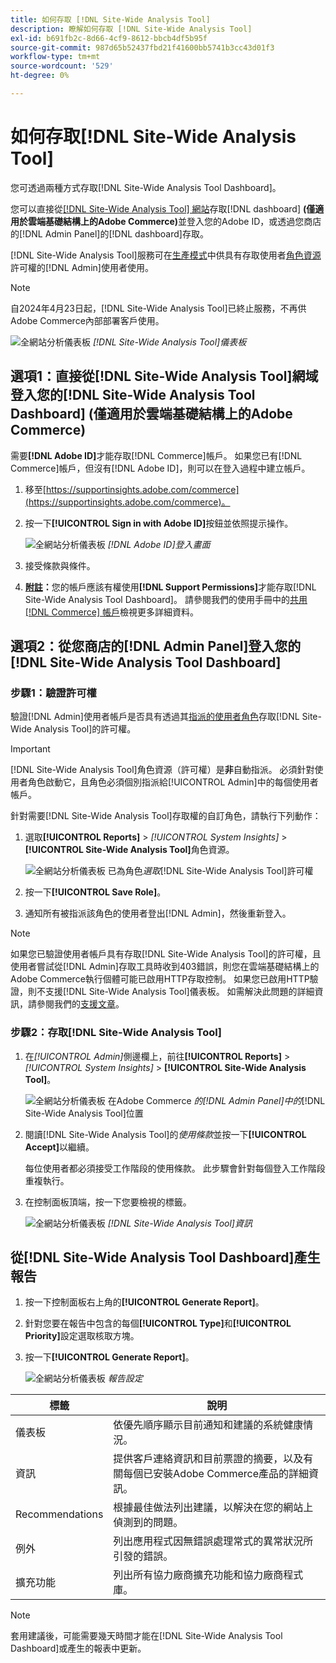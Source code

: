 ```yaml
---
title: 如何存取 [!DNL Site-Wide Analysis Tool]
description: 瞭解如何存取 [!DNL Site-Wide Analysis Tool]
exl-id: b691fb2c-8d66-4cf9-8612-bbcb4df5b95f
source-git-commit: 987d65b52437fbd21f41600bb5741b3cc43d01f3
workflow-type: tm+mt
source-wordcount: '529'
ht-degree: 0%

---
```


# 如何存取[!DNL Site-Wide Analysis Tool]

您可透過兩種方式存取[!DNL Site-Wide Analysis Tool Dashboard]。

您可以直接從[[!DNL Site-Wide Analysis Tool] 網站](https://supportinsights.adobe.com/commerce)存取[!DNL dashboard] **(僅適用於雲端基礎結構上的Adobe Commerce)**&#x200B;並登入您的Adobe ID，或透過您商店的[!DNL Admin Panel]的[!DNL dashboard]存取。

[!DNL Site-Wide Analysis Tool]服務可在[生產模式](https://experienceleague.adobe.com/en/docs/commerce-admin/systems/tools/developer-tools#operation-modes)中供具有存取使用者[角色資源](https://experienceleague.adobe.com/en/docs/commerce-admin/systems/user-accounts/permissions-user-roles)許可權的[!DNL Admin]使用者使用。

>[!NOTE]
>
>自2024年4月23日起，[!DNL Site-Wide Analysis Tool]已終止服務，不再供Adobe Commerce內部部署客戶使用。


![全網站分析儀表板](../../assets/tools/site-wide-analysis-tool-dashboard.png)
*[!DNL Site-Wide Analysis Tool]儀表板*

## 選項1：直接從[!DNL Site-Wide Analysis Tool]網域登入您的[!DNL Site-Wide Analysis Tool Dashboard] (僅適用於雲端基礎結構上的Adobe Commerce)

需要&#x200B;**[!DNL Adobe ID]**&#x200B;才能存取[!DNL Commerce]帳戶。
如果您已有[!DNL Commerce]帳戶，但沒有[!DNL Adobe ID]，則可以在登入過程中建立帳戶。

1. 移至[https://supportinsights.adobe.com/commerce](https://supportinsights.adobe.com/commerce)。

1. 按一下&#x200B;**[!UICONTROL Sign in with Adobe ID]**&#x200B;按鈕並依照提示操作。

   ![全網站分析儀表板](../../assets/tools/adobe-id-login.jpg)
   *[!DNL Adobe ID]登入畫面*

1. 接受條款與條件。

1. **<u>附註</u>：**&#x200B;您的帳戶應該有權使用&#x200B;**[!DNL Support Permissions]**&#x200B;才能存取[!DNL Site-Wide Analysis Tool Dashboard]。
請參閱我們的使用手冊中的[共用 [!DNL Commerce] 帳戶](https://experienceleague.adobe.com/docs/commerce-admin/start/commerce-account/commerce-account-share.html)檢視更多詳細資料。

## 選項2：從您商店的[!DNL Admin Panel]登入您的[!DNL Site-Wide Analysis Tool Dashboard]

### 步驟1：驗證許可權

驗證[!DNL Admin]使用者帳戶是否具有透過其[指派的使用者角色](https://experienceleague.adobe.com/en/docs/commerce-admin/systems/user-accounts/permissions-user-roles)存取[!DNL Site-Wide Analysis Tool]的許可權。

>[!IMPORTANT]
>
>[!DNL Site-Wide Analysis Tool]角色資源（許可權）是&#x200B;**非**&#x200B;自動指派。 必須針對使用者角色啟動它，且角色必須個別指派給[!UICONTROL Admin]中的每個使用者帳戶。

針對需要[!DNL Site-Wide Analysis Tool]存取權的自訂角色，請執行下列動作：

1. 選取&#x200B;**[!UICONTROL Reports]** > *[!UICONTROL System Insights]* > **[!UICONTROL Site-Wide Analysis Tool]**&#x200B;角色資源。

   ![全網站分析儀表板](../../assets/tools/swat-role-access.png)
   已為角色&#x200B;*選取*[!DNL Site-Wide Analysis Tool]&#x200B;許可權

1. 按一下&#x200B;**[!UICONTROL Save Role]**。

1. 通知所有被指派該角色的使用者登出[!DNL Admin]，然後重新登入。

>[!NOTE]
>
>如果您已驗證使用者帳戶具有存取[!DNL Site-Wide Analysis Tool]的許可權，且使用者嘗試從[!DNL Admin]存取工具時收到403錯誤，則您在雲端基礎結構上的Adobe Commerce執行個體可能已啟用HTTP存取控制。 如果您已啟用HTTP驗證，則不支援[!DNL Site-Wide Analysis Tool]儀表板。 如需解決此問題的詳細資訊，請參閱我們的[支援文章](https://support.magento.com/hc/en-us/articles/360057400172-403-errors-when-accessing-Site-Wide-Analysis-Tool-on-Magento?_ga=2.168901729.117144580.1649172612-1623400270.1640858671)。

### 步驟2：存取[!DNL Site-Wide Analysis Tool]

1. 在&#x200B;*[!UICONTROL Admin]*&#x200B;側邊欄上，前往&#x200B;**[!UICONTROL Reports]** > *[!UICONTROL System Insights]* > **[!UICONTROL Site-Wide Analysis Tool]**。

   ![全網站分析儀表板](../../assets/tools/ac-admin-panel-marked.jpg)
   在Adobe Commerce *的[!DNL Admin Panel]中的*[!DNL Site-Wide Analysis Tool]&#x200B;位置

1. 閱讀[!DNL Site-Wide Analysis Tool]的&#x200B;*使用條款*&#x200B;並按一下&#x200B;**[!UICONTROL Accept]**&#x200B;以繼續。

   每位使用者都必須接受工作階段的使用條款。 此步驟會針對每個登入工作階段重複執行。


1. 在控制面板頂端，按一下您要檢視的標籤。

   ![全網站分析儀表板](../../assets/tools/swat-information-tab.png)
   *[!DNL Site-Wide Analysis Tool]資訊*

## 從[!DNL Site-Wide Analysis Tool Dashboard]產生報告

1. 按一下控制面板右上角的&#x200B;**[!UICONTROL Generate Report]**。

1. 針對您要在報告中包含的每個&#x200B;**[!UICONTROL Type]**&#x200B;和&#x200B;**[!UICONTROL Priority]**&#x200B;設定選取核取方塊。

1. 按一下&#x200B;**[!UICONTROL Generate Report]**。

   ![全網站分析儀表板](../../assets/tools/swat-report-settings.png)
   *報告設定*

| 標籤 | 說明 |
| --- | --- |
| 儀表板 | 依優先順序顯示目前通知和建議的系統健康情況。 |
| 資訊 | 提供客戶連絡資訊和目前票證的摘要，以及有關每個已安裝Adobe Commerce產品的詳細資訊。 |
| Recommendations | 根據最佳做法列出建議，以解決在您的網站上偵測到的問題。 |
| 例外 | 列出應用程式因無錯誤處理常式的異常狀況所引發的錯誤。 |
| 擴充功能 | 列出所有協力廠商擴充功能和協力廠商程式庫。 |

>[!NOTE]
>
>套用建議後，可能需要幾天時間才能在[!DNL Site-Wide Analysis Tool Dashboard]或產生的報表中更新。
